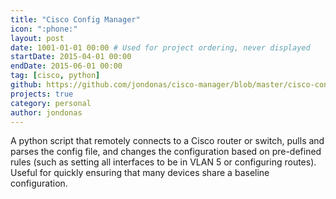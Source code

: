 ```yaml
---
title: "Cisco Config Manager"
icon: ":phone:"
layout: post
date: 1001-01-01 00:00 # Used for project ordering, never displayed
startDate: 2015-04-01 00:00
endDate: 2015-06-01 00:00
tag: [cisco, python]
github: https://github.com/jondonas/cisco-manager/blob/master/cisco-conf-manager.py
projects: true
category: personal
author: jondonas
---
```


A python script that remotely connects to a Cisco router or switch, pulls and parses the config file, and changes the configuration based on pre-defined rules (such as setting all interfaces to be in VLAN 5 or configuring routes). Useful for quickly ensuring that many devices share a baseline configuration.
